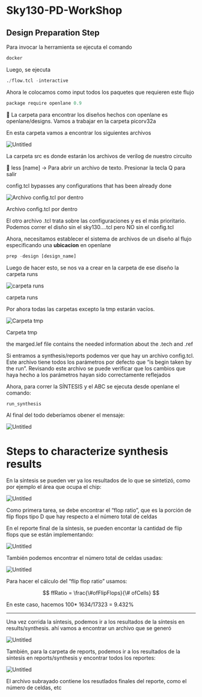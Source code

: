 # Sky130-PD-WorkShop



## Design Preparation Step

Para invocar la herramienta se ejecuta el comando

```python
docker
```

Luego, se ejecuta

```python
./flow.tcl -interactive 
```

Ahora le colocamos como input todos los paquetes que requieren este flujo

```python
package require openlane 0.9
```

<aside>
📌 La carpeta para encontrar los diseños hechos con openlane es openlane/designs. Vamos a trabajar en la carpeta picorv32a

</aside>

En esta carpeta vamos a encontrar los siguientes archivos

![Untitled](Get%20familiar%20to%20Open%20Source%20EDA%20tools%20272774a034a94b91aaf4dd0aea6c0aa0/Untitled%201.png)

La carpeta src es donde estarán los archivos de verilog de nuestro circuito

<aside>
📌 less [name] -> Para abrir un archivo de texto. Presionar la tecla Q para salir

</aside>

config.tcl bypasses any configurations that has been already done 

![Archivo config.tcl por dentro](Get%20familiar%20to%20Open%20Source%20EDA%20tools%20272774a034a94b91aaf4dd0aea6c0aa0/Untitled%202.png)

Archivo config.tcl por dentro

El otro archivo .tcl trata sobre las configuraciones y es el más prioritario. Podemos correr el disño sin el sky130….tcl pero NO sin el config.tcl

Ahora, necesitamos establecer el sistema de archivos de un diseño al flujo especificando una **ubicacion** en openlane

```python
prep -design [design_name]
```

Luego de hacer esto, se nos va a crear en la carpeta de ese diseño la carpeta runs

![carpeta runs](Get%20familiar%20to%20Open%20Source%20EDA%20tools%20272774a034a94b91aaf4dd0aea6c0aa0/Untitled%203.png)

carpeta runs

Por ahora todas las carpetas excepto la tmp estarán vacíos.

![Carpeta tmp](Get%20familiar%20to%20Open%20Source%20EDA%20tools%20272774a034a94b91aaf4dd0aea6c0aa0/Untitled%204.png)

Carpeta tmp

the marged.lef file contains the needed information about the .tech and .ref

Si entramos a synthesis/reports podemos ver que hay un archivo config.tcl. Este archivo tiene todos los parámetros por defecto que “is begin taken by the run”. Revisando este archivo se puede verificar que los cambios que haya hecho a los parámetros hayan sido correctamente reflejados

Ahora, para correr la SÍNTESIS y el ABC se ejecuta desde openlane el comando:

```python
run_synthesis
```

Al final del todo deberíamos obener el mensaje:

![Untitled](Get%20familiar%20to%20Open%20Source%20EDA%20tools%20272774a034a94b91aaf4dd0aea6c0aa0/Untitled%205.png)

# Steps to characterize synthesis results

En la síntesis se pueden ver ya los resultados de lo que se sintetizó, como por ejemplo el área que ocupa el chip:

![Untitled](Get%20familiar%20to%20Open%20Source%20EDA%20tools%20272774a034a94b91aaf4dd0aea6c0aa0/Untitled%206.png)

Como primera tarea, se debe encontrar el “flop ratio”, que es la porción de flip flops tipo D que hay respecto a el número total de celdas

En el reporte final de la síntesis, se pueden encontar la cantidad de flip flops que se están implementando:

![Untitled](Get%20familiar%20to%20Open%20Source%20EDA%20tools%20272774a034a94b91aaf4dd0aea6c0aa0/Untitled%207.png)

También podemos encontrar el número total de celdas usadas:

![Untitled](Get%20familiar%20to%20Open%20Source%20EDA%20tools%20272774a034a94b91aaf4dd0aea6c0aa0/Untitled%208.png)

Para hacer el cálculo del “flip flop ratio” usamos:

$$
ffRatio = \frac{\#ofFlipFlops}{\# ofCells}
$$

En este caso, hacemos 100* 1634/17323 = 9.432%

---

Una vez corrida la síntesis, podemos ir a los resultados de la síntesis en results/synthesis. ahí vamos a encontrar un archivo que se generó

![Untitled](Get%20familiar%20to%20Open%20Source%20EDA%20tools%20272774a034a94b91aaf4dd0aea6c0aa0/Untitled%209.png)

También, para la carpeta de reports, podemos ir a los resultados de la síntesis en reports/synthesis y encontrar todos los reportes:

![Untitled](Get%20familiar%20to%20Open%20Source%20EDA%20tools%20272774a034a94b91aaf4dd0aea6c0aa0/Untitled%2010.png)

El archivo subrayado contiene los resutlados finales del reporte, como el número de celdas, etc
